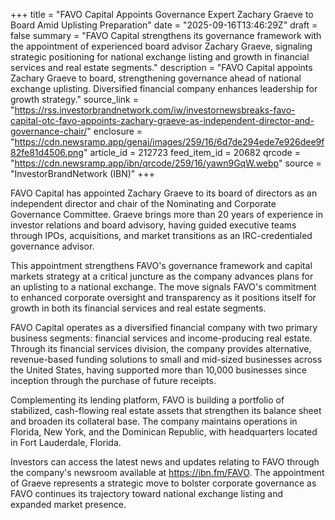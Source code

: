 +++
title = "FAVO Capital Appoints Governance Expert Zachary Graeve to Board Amid Uplisting Preparation"
date = "2025-09-16T13:46:29Z"
draft = false
summary = "FAVO Capital strengthens its governance framework with the appointment of experienced board advisor Zachary Graeve, signaling strategic positioning for national exchange listing and growth in financial services and real estate segments."
description = "FAVO Capital appoints Zachary Graeve to board, strengthening governance ahead of national exchange uplisting. Diversified financial company enhances leadership for growth strategy."
source_link = "https://rss.investorbrandnetwork.com/iw/investornewsbreaks-favo-capital-otc-favo-appoints-zachary-graeve-as-independent-director-and-governance-chair/"
enclosure = "https://cdn.newsramp.app/genai/images/259/16/6d7de294ede7e926dee9f82fe81d4506.png"
article_id = 212723
feed_item_id = 20682
qrcode = "https://cdn.newsramp.app/ibn/qrcode/259/16/yawn9GqW.webp"
source = "InvestorBrandNetwork (IBN)"
+++

<p>FAVO Capital has appointed Zachary Graeve to its board of directors as an independent director and chair of the Nominating and Corporate Governance Committee. Graeve brings more than 20 years of experience in investor relations and board advisory, having guided executive teams through IPOs, acquisitions, and market transitions as an IRC-credentialed governance advisor.</p><p>This appointment strengthens FAVO's governance framework and capital markets strategy at a critical juncture as the company advances plans for an uplisting to a national exchange. The move signals FAVO's commitment to enhanced corporate oversight and transparency as it positions itself for growth in both its financial services and real estate segments.</p><p>FAVO Capital operates as a diversified financial company with two primary business segments: financial services and income-producing real estate. Through its financial services division, the company provides alternative, revenue-based funding solutions to small and mid-sized businesses across the United States, having supported more than 10,000 businesses since inception through the purchase of future receipts.</p><p>Complementing its lending platform, FAVO is building a portfolio of stabilized, cash-flowing real estate assets that strengthen its balance sheet and broaden its collateral base. The company maintains operations in Florida, New York, and the Dominican Republic, with headquarters located in Fort Lauderdale, Florida.</p><p>Investors can access the latest news and updates relating to FAVO through the company's newsroom available at <a href="https://ibn.fm/FAVO" rel="nofollow" target="_blank">https://ibn.fm/FAVO</a>. The appointment of Graeve represents a strategic move to bolster corporate governance as FAVO continues its trajectory toward national exchange listing and expanded market presence.</p>
